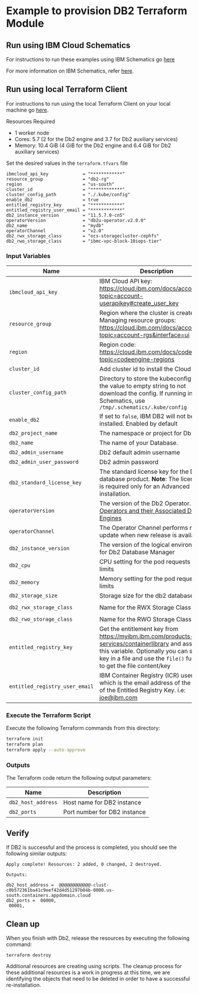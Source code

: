 
# Example to provision DB2 Terraform Module

## Run using IBM Cloud Schematics

For instructions to run these examples using IBM Schematics go [here](../Using_Schematics.md)

For more information on IBM Schematics, refer [here](https://cloud.ibm.com/docs/schematics?topic=schematics-get-started-terraform).

## Run using local Terraform Client

For instructions to run using the local Terraform Client on your local machine go [here](../Using_Terraform.md). 

Resources Required
-   1 worker node
-   Cores: 5.7 (2 for the Db2 engine and 3.7 for Db2 auxiliary services)
-   Memory: 10.4 GiB (4 GiB for the Db2 engine and 6.4 GiB for Db2 auxiliary services)

Set the desired values in the `terraform.tfvars` file

```hcl
ibmcloud_api_key             = "************"
resource_group               = "db2-rg"
region                       = "us-south"
cluster_id                   = "************"
cluster_config_path          = "./.kube/config"
enable_db2                   = true
entitled_registry_key        = "************"
entitled_registry_user_email = "************"
db2_instance_version         = "11.5.7.0-cn5"
operatorVersion              = "db2u-operator.v2.0.0"
db2_name                     = "mydb"
operatorChannel              = "v2.0"
db2_rwx_storage_class        = "ocs-storagecluster-cephfs"
db2_rwo_storage_class        = "ibmc-vpc-block-10iops-tier"
``` 

### Input Variables

| Name                       | Description                                                            | Default                | Required |
| ---------------------------|------------------------------------------------------------------------|------------------------|----------|
| `ibmcloud_api_key`         | IBM Cloud API key: https://cloud.ibm.com/docs/account?topic=account-userapikey#create_user_key                                                    |                        | Yes      |
| `resource_group`           | Region where the cluster is created. Managing resource groups: https://cloud.ibm.com/docs/account?topic=account-rgs&interface=ui | `cloud-pak-sandbox` | Yes      |
| `region`                   | Region code: https://cloud.ibm.com/docs/codeengine?topic=codeengine-regions                                                            | `us-south`             | No       |
| `cluster_id`               | Add cluster id to install the Cloud Pak on.   |          |   No   |
| `cluster_config_path`      | Directory to store the kubeconfig file, set the value to empty string to not download the config. If running in Schematics, use `/tmp/.schematics/.kube/config`  | `./.kube/config`        |   No     |
| `enable_db2`               | If set to `false`, IBM DB2 will not be installed. Enabled by default   |  `true`                |   No     |
| `db2_project_name`         | The namespace or project for Db2                                       | `ibm-db2`              |   No    |
| `db2_name`                 | The name of your Database.                                             | `MYDB01`           | No      |
| `db2_admin_username`       | Db2 default admin username                                              | `db2inst1`             |   No    |
| `db2_admin_user_password`  | Db2 admin password                          |                        |   Yes    |
| `db2_standard_license_key` | The standard license key for the Db2 database product. **Note**: The license key is required only for an Advanced DB2 installation.|                       |   No    |
| `operatorVersion`          | The version of the Db2 Operator. [Db2 Operators and their Associated Db2 Engines](https://www.ibm.com/docs/en/db2/11.5?topic=deployments-db2-red-hat-openshift)  |`db2u-operator.v1.1.11` |   Yes    |
| `operatorChannel`          | The Operator Channel performs rollout update when new release is available.|   `v1.1`           |   No    |
| `db2_instance_version`     | The version of the logical environment for Db2 Database Manager        |`11.5.6.0`              |   No     |
| `db2_cpu`                  | CPU setting for the pod requests and limits                            |   `16`                 |   No    |
| `db2_memory`               | Memory setting for the pod requests and limits                         |  `16Gi`               |   No    |
| `db2_storage_size`         | Storage size for the db2 databases                                     |  `150Gi`               |   No    |
| `db2_rwx_storage_class`        | Name for the RWX Storage Class                                             | `ibmc-file-gold-gid`   |   No     |
| `db2_rwo_storage_class`        | Name for the RWO Storage Class                                             | `ibmc-block-gold`   |   No     |
| `entitled_registry_key`    | Get the entitlement key from https://myibm.ibm.com/products-services/containerlibrary and assign it to this variable. Optionally you can store the key in a file and use the `file()` function to get the file content/key |                             | Yes      |
| `entitled_registry_user_email`| IBM Container Registry (ICR) username which is the email address of the owner of the Entitled Registry Key. i.e: joe@ibm.com |              | Yes      |

### Execute the Terraform Script

Execute the following Terraform commands from this directory:

```bash
terraform init
terraform plan
terraform apply --auto-approve
```

### Outputs

The Terraform code return the following output parameters:

| Name                   | Description                                                                                 |
|------------------------|---------------------------------------------------------------------------------------------|
| `db2_host_address`     | Host name for DB2 instance                                                                  |
| `db2_ports`            | Port number for DB2 instance  
## Verify

If DB2 is successful and the process is completed, you should see the following similar outputs:

```console
Apply complete! Resources: 2 added, 0 changed, 2 destroyed.

Outputs:

db2_host_address =  @@@@@@@@@@@@-clust-c0b572361ba41c9eef42d4d51297b04b-0000.us-south.containers.appdomain.cloud                 
db2_ports =  00000,
 00001,
```

## Clean up

When you finish with Db2, release the resources by executing the following command:
```
terraform destroy
```
Additional resources are creating using scripts. The cleanup process for these additional resources is a work in progress at this time, we are identifying the objects that need to be deleted in order to have a successful re-installation.
